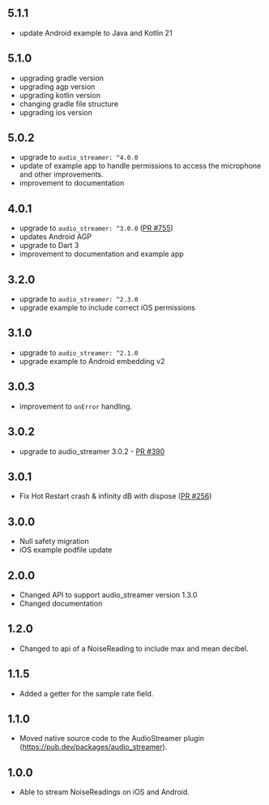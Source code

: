 ## 5.1.1

- update Android example to Java and Kotlin 21

## 5.1.0

- upgrading gradle version
- upgrading agp version
- upgrading kotlin version
- changing gradle file structure
- upgrading ios version

## 5.0.2

- upgrade to `audio_streamer: ^4.0.0`
- update of example app to handle permissions to access the microphone and other improvements.
- improvement to documentation

## 4.0.1

- upgrade to `audio_streamer: ^3.0.0` ([PR #755](https://github.com/cph-cachet/flutter-plugins/pull/755))
- updates Android AGP
- upgrade to Dart 3
- improvement to documentation and example app

## 3.2.0

- upgrade to `audio_streamer: ^2.3.0`
- upgrade example to include correct iOS permissions

## 3.1.0

- upgrade to `audio_streamer: ^2.1.0`
- upgrade example to Android embedding v2

## 3.0.3

- improvement to `onError` handling.

## 3.0.2

- upgrade to audio_streamer 3.0.2 - [PR #390](https://github.com/cph-cachet/flutter-plugins/pull/390)

## 3.0.1

- Fix Hot Restart crash & infinity dB with dispose ([PR #256](https://github.com/cph-cachet/flutter-plugins/pull/256))

## 3.0.0

- Null safety migration
- iOS example podfile update

## 2.0.0

- Changed API to support audio_streamer version 1.3.0
- Changed documentation

## 1.2.0

- Changed to api of a NoiseReading to include max and mean decibel.

## 1.1.5

- Added a getter for the sample rate field.

## 1.1.0

- Moved native source code to the AudioStreamer plugin (<https://pub.dev/packages/audio_streamer>).

## 1.0.0

- Able to stream NoiseReadings on iOS and Android.
